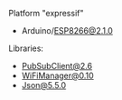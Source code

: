 Platform "expressif"
-  Arduino/ESP8266@2.1.0

Libraries:
- PubSubClient@2.6
- WiFiManager@0.10
- Json@5.5.0
